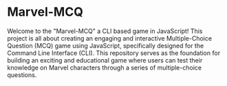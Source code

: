 # Marvel-MCQ
 Welcome to the "Marvel-MCQ" a CLI based game in JavaScript! This project is all about creating an engaging and interactive Multiple-Choice Question (MCQ) game using JavaScript, specifically designed for the Command Line Interface (CLI). This repository serves as the foundation for building an exciting and educational game where users can test their knowledge on Marvel characters through a series of multiple-choice questions.
